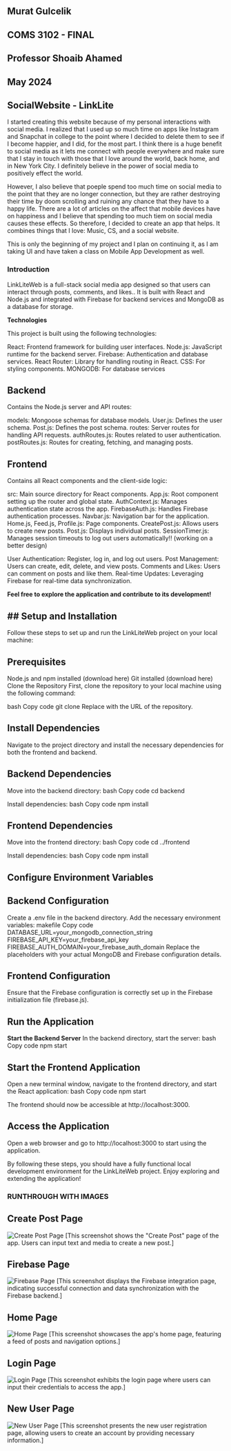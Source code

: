 ## Murat Gulcelik 
## COMS 3102 - FINAL 
## Professor Shoaib Ahamed
## May 2024
## SocialWebsite - LinkLite


I started creating this website because of my personal interactions with social media. I realized that I used up so much time on apps like Instagram and Snapchat in college to the point where I decided to delete them to see if I become happier, and I did, for the most part. I think there is a huge benefit to social media as it lets me connect with people everywhere and make sure that I stay in touch with those that I love around the world, back home, and in New York City. I definitely believe in the power of social media to positively effect the world. 

However, I also believe that poeple spend too much time on social media to the point that they are no longer connection, but they are rather destroying their time by doom scrolling and ruining any chance that they have to a happy life. There are a lot of articles on the affect that mobile devices have on happiness and I believe that spending too much tiem on social media causes these effects. So therefore, I decided to create an app that helps. It combines things that I love: Music, CS, and a social website. 

This is only the beginning of my project and I plan on continuing it, as I am taking UI and have taken a class on Mobile App Development as well. 



### **Introduction**

LinkLiteWeb is a full-stack social media app designed so that users can interact through posts, comments, and likes.. It is built with React and Node.js and integrated with Firebase for backend services and MongoDB as a database for storage. 

**Technologies**

This project is built using the following technologies:

React: Frontend framework for building user interfaces.
Node.js: JavaScript runtime for the backend server.
Firebase: Authentication and database services.
React Router: Library for handling routing in React.
CSS: For styling components.
MONGODB: For database services

## **Backend**
Contains the Node.js server and API routes:

models: Mongoose schemas for database models.
User.js: Defines the user schema.
Post.js: Defines the post schema.
routes: Server routes for handling API requests.
authRoutes.js: Routes related to user authentication.
postRoutes.js: Routes for creating, fetching, and managing posts.

## **Frontend**
Contains all React components and the client-side logic:

src: Main source directory for React components.
App.js: Root component setting up the router and global state.
AuthContext.js: Manages authentication state across the app.
FirebaseAuth.js: Handles Firebase authentication processes.
Navbar.js: Navigation bar for the application.
Home.js, Feed.js, Profile.js: Page components.
CreatePost.js: Allows users to create new posts.
Post.js: Displays individual posts.
SessionTimer.js: Manages session timeouts to log out users automatically!! (working on a better design)

User Authentication: Register, log in, and log out users.
Post Management: Users can create, edit, delete, and view posts.
Comments and Likes: Users can comment on posts and like them.
Real-time Updates: Leveraging Firebase for real-time data synchronization.

 **Feel free to explore the application and contribute to its development!**










## ## **Setup and Installation**

Follow these steps to set up and run the LinkLiteWeb project on your local machine:

## **Prerequisites**
Node.js and npm installed (download here)
Git installed (download here)
Clone the Repository
First, clone the repository to your local machine using the following command:

bash
Copy code
git clone <repository-url>
Replace <repository-url> with the URL of the repository.

## **Install Dependencies**

Navigate to the project directory and install the necessary dependencies for both the frontend and backend.

## **Backend Dependencies**

Move into the backend directory: bash Copy code cd backend

Install dependencies: bash Copy code npm install

## **Frontend Dependencies**
Move into the frontend directory: bash Copy code cd ../frontend

Install dependencies: bash Copy code npm install

## **Configure Environment Variables**

## **Backend Configuration**
Create a .env file in the backend directory.
Add the necessary environment variables:
makefile
Copy code
DATABASE_URL=your_mongodb_connection_string
FIREBASE_API_KEY=your_firebase_api_key
FIREBASE_AUTH_DOMAIN=your_firebase_auth_domain
Replace the placeholders with your actual MongoDB and Firebase configuration details.

## **Frontend Configuration**
Ensure that the Firebase configuration is correctly set up in the Firebase initialization file (firebase.js).

## **Run the Application**

**Start the Backend Server**
In the backend directory, start the server:
bash
Copy code
npm start

## **Start the Frontend Application**

Open a new terminal window, navigate to the frontend directory, and start the React application:
bash
Copy code
npm start

The frontend should now be accessible at http://localhost:3000.


## **Access the Application**

Open a web browser and go to http://localhost:3000 to start using the application.

By following these steps, you should have a fully functional local development environment for the LinkLiteWeb project. Enjoy exploring and extending the application!









### RUNTHROUGH WITH IMAGES

## Create Post Page
![Create Post Page](/CreatePostPage.png)
[This screenshot shows the "Create Post" page of the app. Users can input text and media to create a new post.]

## Firebase Page
![Firebase Page](/FirebasePage.png)
[This screenshot displays the Firebase integration page, indicating successful connection and data synchronization with the Firebase backend.]

## Home Page
![Home Page](/HomePage.png)
[This screenshot showcases the app's home page, featuring a feed of posts and navigation options.]

## Login Page
![Login Page](/LoginPage.png)
[This screenshot exhibits the login page where users can input their credentials to access the app.]

## New User Page
![New User Page](/NewUserPage.png)
[This screenshot presents the new user registration page, allowing users to create an account by providing necessary information.]





